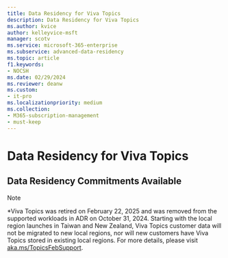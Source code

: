 ```yaml
---
title: Data Residency for Viva Topics
description: Data Residency for Viva Topics
ms.author: kvice
author: kelleyvice-msft
manager: scotv
ms.service: microsoft-365-enterprise
ms.subservice: advanced-data-residency
ms.topic: article
f1.keywords:
- NOCSH
ms.date: 02/29/2024
ms.reviewer: deanw
ms.custom:
- it-pro
ms.localizationpriority: medium
ms.collection:
- M365-subscription-management
- must-keep
---
```


# Data Residency for Viva Topics

## Data Residency Commitments Available

> [!NOTE]
> *Viva Topics was retired on February 22, 2025 and was removed from the supported workloads in ADR on October 31, 2024. Starting with the local region launches in Taiwan and New Zealand, Viva Topics customer data will not be migrated to new local regions, nor will new customers have Viva Topics stored in existing local regions. For more details, please visit [aka.ms/TopicsFebSupport](https://aka.ms/TopicsFebSupport).
